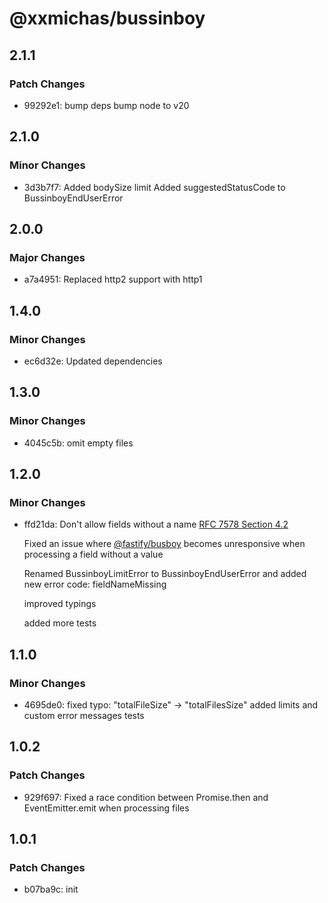 # @xxmichas/bussinboy

## 2.1.1

### Patch Changes

- 99292e1: bump deps
  bump node to v20

## 2.1.0

### Minor Changes

- 3d3b7f7: Added bodySize limit
  Added suggestedStatusCode to BussinboyEndUserError

## 2.0.0

### Major Changes

- a7a4951: Replaced http2 support with http1

## 1.4.0

### Minor Changes

- ec6d32e: Updated dependencies

## 1.3.0

### Minor Changes

- 4045c5b: omit empty files

## 1.2.0

### Minor Changes

- ffd21da: Don't allow fields without a name [RFC 7578 Section 4.2](https://datatracker.ietf.org/doc/html/rfc7578#section-4.2)

  Fixed an issue where [@fastify/busboy](https://github.com/fastify/busboy) becomes unresponsive when processing a field without a value

  Renamed BussinboyLimitError to BussinboyEndUserError and added new error code: fieldNameMissing

  improved typings

  added more tests

## 1.1.0

### Minor Changes

- 4695de0: fixed typo: "totalFileSize" -> "totalFilesSize"
  added limits and custom error messages tests

## 1.0.2

### Patch Changes

- 929f697: Fixed a race condition between Promise.then and EventEmitter.emit when processing files

## 1.0.1

### Patch Changes

- b07ba9c: init
